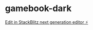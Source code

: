 # gamebook-dark

[Edit in StackBlitz next generation editor ⚡️](https://stackblitz.com/~/github.com/nishimu555/gamebook-dark)